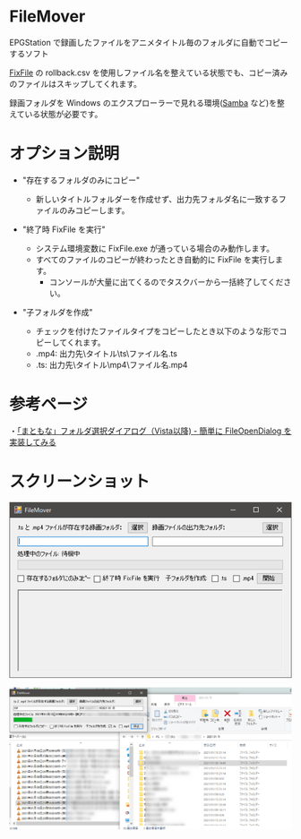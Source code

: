 # FileMover
EPGStation で録画したファイルをアニメタイトル毎のフォルダに自動でコピーするソフト

[FixFile](https://github.com/SimplyRin/FixFile) の rollback.csv を使用しファイル名を整えている状態でも、コピー済みのファイルはスキップしてくれます。

録画フォルダを Windows のエクスプローラーで見れる環境([Samba](https://qiita.com/k-Mata/items/8bee9e02e74565b6c147) など)を整えている状態が必要です。

# オプション説明
- "存在するフォルダのみにコピー"
  - 新しいタイトルフォルダーを作成せず、出力先フォルダ名に一致するファイルのみコピーします。

- "終了時 FixFile を実行"
  - システム環境変数に FixFile.exe が通っている場合のみ動作します。
  - すべてのファイルのコピーが終わったとき自動的に FixFile を実行します。
    - コンソールが大量に出てくるのでタスクバーから一括終了してください。

- "子フォルダを作成"
  - チェックを付けたファイルタイプをコピーしたとき以下のような形でコピーしてくれます。
  - .mp4: 出力先\\タイトル\\ts\\ファイル名.ts
  - .ts: 出力先\\タイトル\\mp4\\ファイル名.mp4

# 参考ページ
・[「まともな」フォルダ選択ダイアログ（Vista以降) - 簡単に FileOpenDialog を実装してみる](https://qiita.com/otagaisama-1/items/b0804b9d6d37d82950f7)

# スクリーンショット
![progress.png](https://raw.githubusercontent.com/SimplyRin/FileMover/master/img/main.png)

![main.png](https://raw.githubusercontent.com/SimplyRin/FileMover/master/img/progress.png)
